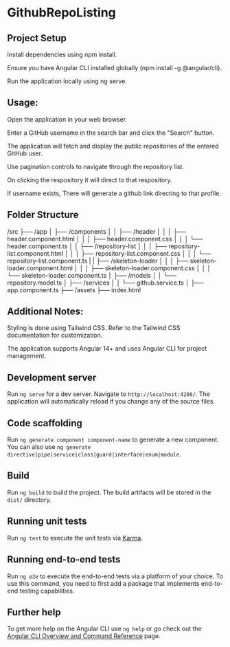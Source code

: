 # GithubRepoListing

## Project Setup

Install dependencies using npm install.

Ensure you have Angular CLI installed globally (npm install -g @angular/cli).

Run the application locally using ng serve.

## Usage:

Open the application in your web browser.

Enter a GitHub username in the search bar and click the "Search" button.

The application will fetch and display the public repositories of the entered GitHub user.

Use pagination controls to navigate through the repository list.

On clicking the respository it will direct to that respository.

If username exists, There will generate a github link directing to that profile.

## Folder Structure

/src
├── /app
│   ├── /components
│   │   ├── /header
│   │   │   ├── header.component.html
│   │   │   ├── header.component.css
│   │   │   └── header.component.ts
│   │   ├── /repository-list
│   │   │   ├── repository-list.component.html
│   │   │   ├── repository-list.component.css
│   │   │   └── repository-list.component.ts
|   |   ├── /skeleton-loader
│   │   │   ├── skeleton-loader.component.html
│   │   │   ├── skeleton-loader.component.css
│   │   │   └── skeleton-loader.component.ts
│   ├── /models
│   │   └── repository.model.ts
│   ├── /services
│   │   └── github.service.ts
│   ├── app.component.ts
├── /assets
├── index.html

## Additional Notes:

Styling is done using Tailwind CSS. Refer to the Tailwind CSS documentation for customization.

The application supports Angular 14+ and uses Angular CLI for project management.

## Development server

Run `ng serve` for a dev server. Navigate to `http://localhost:4200/`. The application will automatically reload if you change any of the source files.

## Code scaffolding

Run `ng generate component component-name` to generate a new component. You can also use `ng generate directive|pipe|service|class|guard|interface|enum|module`.

## Build

Run `ng build` to build the project. The build artifacts will be stored in the `dist/` directory.

## Running unit tests

Run `ng test` to execute the unit tests via [Karma](https://karma-runner.github.io).

## Running end-to-end tests

Run `ng e2e` to execute the end-to-end tests via a platform of your choice. To use this command, you need to first add a package that implements end-to-end testing capabilities.

## Further help

To get more help on the Angular CLI use `ng help` or go check out the [Angular CLI Overview and Command Reference](https://angular.io/cli) page.
